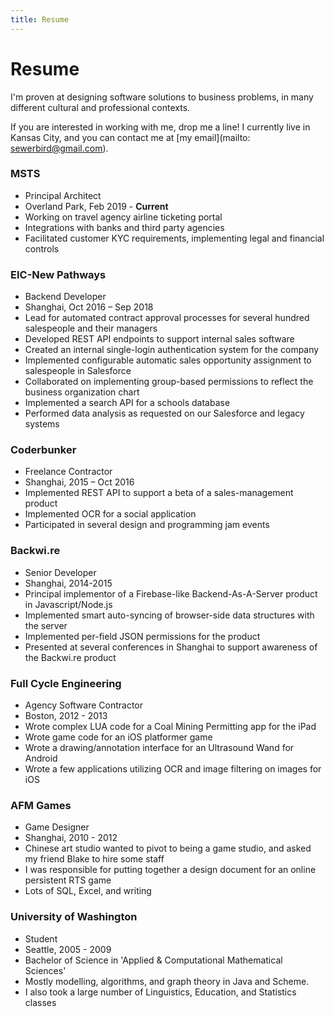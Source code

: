 ```yaml
---
title: Resume
---
```


# Resume

I'm proven at designing software solutions to business problems, in many different cultural and professional contexts.

If you are interested in working with me, drop me a line! I currently live in Kansas City, and you can contact me at [my email](mailto: sewerbird@gmail.com).

### MSTS

- Principal Architect
- Overland Park, Feb 2019 - **Current**
- Working on travel agency airline ticketing portal
- Integrations with banks and third party agencies
- Facilitated customer KYC requirements, implementing legal and financial controls

### EIC-New Pathways

- Backend Developer
- Shanghai, Oct 2016 – Sep 2018
- Lead for automated contract approval processes for several hundred salespeople and their managers
- Developed REST API endpoints to support internal sales software
- Created an internal single-login authentication system for the company
- Implemented configurable automatic sales opportunity assignment to salespeople in Salesforce
- Collaborated on implementing group-based permissions to reflect the business organization chart
- Implemented a search API for a schools database
- Performed data analysis as requested on our Salesforce and legacy systems

### Coderbunker

- Freelance Contractor
- Shanghai, 2015 – Oct 2016
- Implemented REST API to support a beta of a sales-management product 
- Implemented OCR for a social application 
- Participated in several design and programming jam events

### Backwi.re

- Senior Developer
- Shanghai, 2014-2015
- Principal implementor of a Firebase-like Backend-As-A-Server product in Javascript/Node.js 
- Implemented smart auto-syncing of browser-side data structures with the server 
- Implemented per-field JSON permissions for the product 
- Presented at several conferences in Shanghai to support awareness of the Backwi.re product

### Full Cycle Engineering

- Agency Software Contractor
- Boston, 2012 - 2013
- Wrote complex LUA code for a Coal Mining Permitting app for the iPad
- Wrote game code for an iOS platformer game
- Wrote a drawing/annotation interface for an Ultrasound Wand for Android
- Wrote a few applications utilizing OCR and image filtering on images for iOS

### AFM Games

- Game Designer
- Shanghai, 2010 - 2012
- Chinese art studio wanted to pivot to being a game studio, and asked my friend Blake to hire some staff
- I was responsible for putting together a design document for an online persistent RTS game
- Lots of SQL, Excel, and writing

### University of Washington

- Student
- Seattle, 2005 - 2009 
- Bachelor of Science in 'Applied & Computational Mathematical Sciences'
- Mostly modelling, algorithms, and graph theory in Java and Scheme. 
- I also took a large number of Linguistics, Education, and Statistics classes
